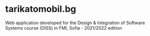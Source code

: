 # tarikatomobil.bg
Web application developed for the Design &amp; Integration of Software Systems course (DISS) in FMI, Sofia - 2021/2022 edition
